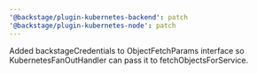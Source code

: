 ```yaml
---
'@backstage/plugin-kubernetes-backend': patch
'@backstage/plugin-kubernetes-node': patch
---
```


Added backstageCredentials to ObjectFetchParams interface so KubernetesFanOutHandler can pass it to fetchObjectsForService.
